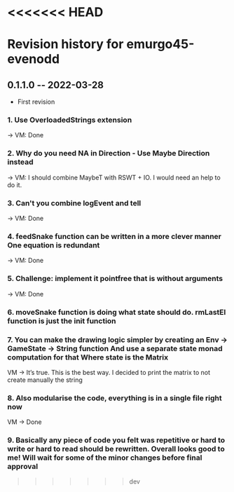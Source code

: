<<<<<<< HEAD
=======
# Revision history for emurgo45-evenodd

## 0.1.1.0 -- 2022-03-28

* First revision

### 1. Use OverloadedStrings extension
-> VM:  Done

### 2. Why do you need NA in Direction - Use Maybe Direction instead
-> VM: I should combine MaybeT with RSWT + IO. I would need an help to do it.

### 3. Can't you combine logEvent and tell 
-> VM: Done

### 4. feedSnake function can be written in a more clever manner One equation is redundant
-> VM: Done
### 5. Challenge: implement it pointfree that is without arguments
-> VM: Done

### 6. moveSnake function is doing what state should do. rmLastEl function is just the init function

### 7. You can make the drawing logic simpler by creating an Env -> GameState -> String function And use a separate state monad computation for that Where state is the Matrix
VM -> It’s true. This is the best way. I decided to print the matrix to not create manually the string

### 8. Also modularise the code, everything is in a single file right now
VM -> Done


### 9. Basically any piece of code you felt was repetitive or hard to write or hard to read should be rewritten. Overall looks good to me! Will wait for some of the minor changes before final approval
>>>>>>> dev

